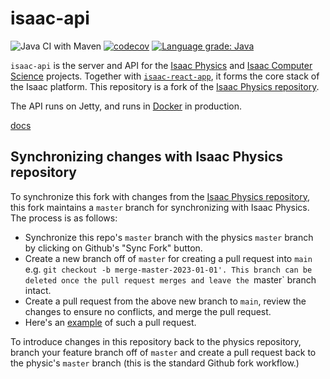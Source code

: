 # isaac-api

![Java CI with Maven](https://github.com/isaacphysics/isaac-api/workflows/Java%20CI%20with%20Maven/badge.svg?branch=master)
[![codecov](https://codecov.io/gh/isaacphysics/isaac-api/branch/master/graph/badge.svg)](https://codecov.io/gh/isaacphysics/isaac-api)
[![Language grade: Java](https://img.shields.io/lgtm/grade/java/g/isaacphysics/isaac-api.svg?logo=lgtm&logoWidth=18)](https://lgtm.com/projects/g/isaacphysics/isaac-api/context:java)


`isaac-api` is the server and API for the [Isaac Physics](https://isaacphysics.org/about) and [Isaac Computer Science](https://isaaccomputerscience.org/about) projects. Together with [`isaac-react-app`](https://github.com/isaacphysics/isaac-react-app), it forms the core stack of the Isaac platform. This repository is a fork of the [Isaac Physics repository](https://github.com/isaacphysics/isaac-api).

The API runs on Jetty, and runs in [Docker](https://www.docker.com/) in production.

[docs](./docs)

## Synchronizing changes with Isaac Physics repository
To synchronize this fork with changes from the [Isaac Physics repository](https://github.com/isaacphysics/isaac-api), this fork maintains a `master` branch for synchronizing with Isaac Physics. The process is as follows:
* Synchronize this repo's `master` branch with the physics `master` branch by clicking on Github's "Sync Fork" button.
* Create a new branch off of `master` for creating a pull request into `main` e.g. `git checkout -b merge-master-2023-01-01'. This branch can be deleted once the pull request merges and leave the `master` branch intact.
* Create a pull request from the above new branch to `main`, review the changes to ensure no conflicts, and merge the pull request.
* Here's an [example](https://github.com/isaaccomputerscience/isaac-api/pull/9) of such a pull request.

To introduce changes in this repository back to the physics repository, branch your feature branch off of `master` and create a pull request back to the physic's `master` branch (this is the standard Github fork workflow.)
